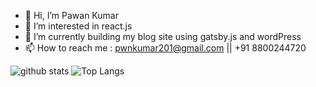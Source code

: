 - 👋  Hi, I’m Pawan Kumar
- 👀  I’m interested in react.js
- 🌱  I’m currently building my blog site using gatsby.js and wordPress
- 📫  How to reach me : pwnkumar201@gmail.com || +91 8800244720


![github stats](https://github-readme-stats.vercel.app/api?username=creador-dev&show_icons=true&count_private=true&theme=tokyonight&bg_color=ffffff00&hide_border=true)
![Top Langs](https://github-readme-stats.vercel.app/api/top-langs/?username=creador-dev&layout=compact&theme=tokyonight&bg_color=ffffff00&hide_border=true)

<!---
creador-dev/creador-dev is a ✨ special ✨ repository because its `README.md` (this file) appears on your GitHub profile.
You can click the Preview link to take a look at your changes.
--->
